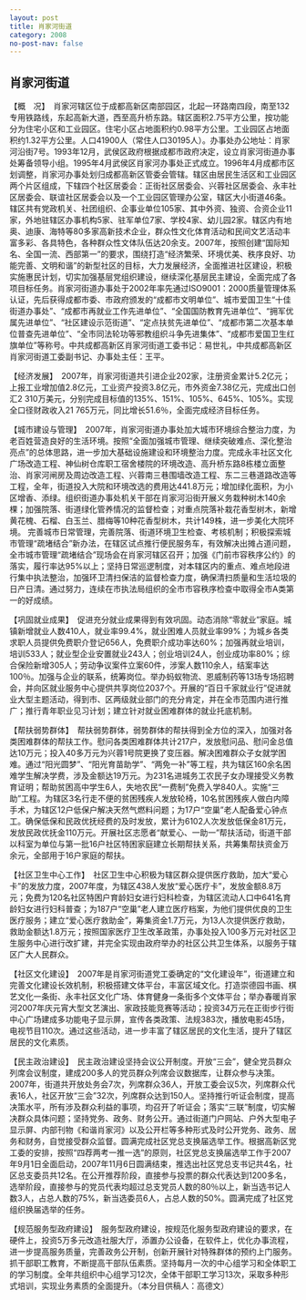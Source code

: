 ```yaml
---
layout: post
title: 肖家河街道
category: 2008
no-post-nav: false
---
```


##  肖家河街道

【概　况】　肖家河辖区位于成都高新区南部园区，北起一环路南四段，南至132专用铁路线，东起高新大道，西至高升桥东路。辖区面积2.75平方公里，按功能分为住宅小区和工业园区。住宅小区占地面积约0.98平方公里。工业园区占地面积约1.32平方公里。人口41900人（常住人口30195人）。办事处办公地址：肖家河沿街7号。1993年12月，武侯区政府根据成都市政府决定，设立肖家河街道办事处筹备领导小组。1995年4月武侯区肖家河办事处正式成立。1996年4月成都市区划调整，肖家河办事处划归成都高新区管委会管辖。辖区由居民生活区和工业园区两个片区组成，下辖四个社区居委会：正街社区居委会、兴蓉社区居委会、永丰社区居委会、联谊社区居委会以及一个工业园区管理办公室，辖区大小街道46条。辖区共有党政机关、社团组织、企事业单位105家、其中外资、独资、合资企业11家，外地驻辖区办事机构5家、驻军单位7家、学校4家、幼儿园2家。辖区内有地奥、迪康、海特等80多家高新技术企业，群众性文化体育活动和民间文艺活动丰富多彩、各具特色，各种群众性文体队伍达20余支。2007年，按照创建“国际知名、全国一流、西部第一”的要求，围绕打造“经济繁荣、环境优美、秩序良好、功能完善、文明和谐”的新型社区的目标，大力发展经济，全面推进社区建设，积极实施惠民计划，切实加强基层党组织建设，继续深化基层民主建设，全面完成了各项目标任务。肖家河街道办事处于2002年率先通过ISO9001：2000质量管理体系认证，先后获得成都市委、市政府颁发的“成都市文明单位”、城市爱国卫生“十佳街道办事处”、“成都市再就业工作先进单位”、“全国国防教育先进单位”、“拥军优属先进单位”、“社区建设示范街道”、“定点扶贫先进单位”、“成都市第二次基本单位普查先进单位”、“全市同法轮功等邪教组织斗争先进集体”、“成都市爱国卫生红旗单位”等称号。中共成都高新区肖家河街道工委书记：易世礼，中共成都高新区肖家河街道工委副书记、办事处主任：王平。
 
【经济发展】　2007年，肖家河街道共引进企业202家，注册资金累计5.2亿元；上报工业增加值2.8亿元，工业资产投资3.8亿元，市外资金7.38亿元，完成出口创汇2 310万美元，分别完成目标值的135%、151%、105%、645%、105%。实现全口径财政收入21 765万元，同比增长51.6％，全面完成经济目标任务。
 
【城市建设与管理】　2007年，肖家河街道办事处加大城市环境综合整治力度，为老百姓营造良好的生活环境。按照“全面加强城市管理、继续突破难点、深化整治亮点”的总体思路，进一步加大基础设施建设和环境整治力度。完成永丰社区文化广场改造工程、神仙树仓库职工宿舍楼院的环境改造、高升桥东路8栋楼立面整治、肖家河闸房及周边改造工程、兴蓉南三巷围墙改造工程、东二三巷道路改造等工程，全年，街道投入大院和环境改选的费用达441.8万元；增加绿化面积，为小区增香、添绿。组织街道办事处机关干部在肖家河沿街开展义务栽种树木140余棵；加强院落、街道绿化管养情况的监督检查；对重点院落补栽花香型树木，新增黄花槐、石榴、白玉兰、腊梅等10种花香型树木，共计149株，进一步美化大院环境。
完善城市日常管理，完善院落、街道环境卫生检查、考核机制；积极探索城市管理“疏堵结合”新办法，在辖区试点推行便民服务车，有效解决出摊占道问题，全市城市管理“疏堵结合”现场会在肖家河辖区召开；加强《门前市容秩序公约》的落实，履行率达95%以上；坚持日常巡逻制度，对本辖区内的重点、难点地段进行集中执法整治，加强环卫清扫保洁的监督检查力度，确保清扫质量和生活垃圾的日产日清。通过努力，连续在市执法局组织的全市市容秩序检查中取得全市A类第一的好成绩。
 
【巩固就业成果】　促进充分就业成果得到有效巩固。动态消除“零就业”家庭。城镇新增就业人数410人，就业率99.4%，就业困难人员就业率99%；为城乡各类求职人员提供免费职介登记656人，免费职介成功率达60%；加强再就业培训，培训533人；就业型企业安置就业243人；创业培训24人，创业成功率80%；综合保险新增305人；劳动争议案件立案60件，涉案人数110余人，结案率达100％。加强与企业的联系，统筹岗位。举办蚂蚁物流、恩威制药等13场专场招聘会，并向区就业服务中心提供共享岗位2037个。开展的“百日千家就业行”促进就业大型主题活动，得到市、区两级就业部门的充分肯定，并在全市范围内进行推广；推行青年职业见习计划；建立针对就业困难群体的就业托底机制。
 
【帮扶弱势群体】　帮扶弱势群体，弱势群体的帮扶得到全方位的深入，加强对各类困难群体的帮扶工作。慰问各类困难群体共计217户，发放慰问品、慰问金总值达10万元；投入40多万元为兴蓉1号院更换了变压器。解决困难群众子女就学困难。通过“阳光圆梦”、“阳光育苗助学”、“两免一补”等工程，共为辖区160余名困难学生解决学费，涉及金额达19万元。为231名进城务工农民子女办理接受义务教育证明；帮助贫困高中学生6人，失地农民“一费制”免费入学840人。实施“三助”工程。为辖区3名行走不便的贫困残疾人发放轮椅，10名贫困残疾人做白内障手术，为辖区12户低保户解决天然气燃料问题；为17户“空巢”老人配备爱心钟点工。确保低保和民政优抚经费的及时发放，累计为6102人次发放低保金81万元，发放民政优抚金110万元。开展社区志愿者“献爱心、一助一”帮扶活动，街道干部以科室为单位与第一批16户社区特困家庭建立长期帮扶关系，共筹集帮扶资金万余元，全部用于16户家庭的帮扶。
 
【社区卫生中心工作】　社区卫生中心积极为辖区群众提供医疗救助，加大“爱心卡”的发放力度，2007年度，为辖区438人发放“爱心医疗卡”，发放金额8.8万元；免费为120名社区特困户育龄妇女进行妇科检查，为辖区流动人口中641名育龄妇女进行妇科普查；为187户“空巢”老人建立医疗档案，为他们提供优良的卫生医疗服务；建立“爱心医疗救助金”，筹集资金1.7万元，为13人次提供医疗救助，救助金额达1.8万元；按照国家医疗卫生改革政策，办事处投入100多万元对社区卫生服务中心进行改扩建，并完全实现由政府举办的社区公共卫生体系，以服务于辖区广大人民群众。
 
【社区文化建设】　2007年是肖家河街道党工委确定的“文化建设年”，街道建立和完善文化建设长效机制，积极搭建文体平台，丰富区域文化。打造崇德园书画、棋艺文化一条街、永丰社区文化广场、体育健身一条街多个文体平台；举办春暖肖家河2007年庆元宵大型文艺演出、家政技能竞赛等活动；投资34万元在正街步行街中心广场建成多功能电子显示屏，宣传各类政策、法规383次，播放电影45场，电视节目110次。通过这些活动，进一步丰富了辖区居民的文化生活，提升了辖区居民的文化素质。
 
【民主政治建设】　民主政治建设坚持会议公开制度。开放“三会”，健全党员群众列席会议制度，建成200多人的党员群众列席会议数据库，让群众参与决策。2007年，街道共开放处务会7次，列席群众36人，开放工委会议5次，列席群众代表16人，社区开放“三会”32次，列席群众达到150人。坚持推行听证会制度，提高决策水平，所有涉及群众利益的事项，均召开了听证会；落实“三联”制度，切实解决群众具体问题；坚持党务、政务、财务公开。通过街道门户网站、户外大型电子显示屏、内部刊物《和谐肖家河》以及公开栏等多种形式及时公开党务、政务、居务和财务，自觉接受群众监督。圆满完成社区党总支换届选举工作。根据高新区党工委的安排，按照“四荐两考一推一选”的原则，社区党总支换届选举工作于2007年9月1日全面启动，2007年11月6日圆满结束，推选出社区党总支书记共4名，社区总支委员共12名。在公开推荐阶段，直接参与投票的群众代表达到1200多名，选举阶段，直接参与的党员代表均超过总支党员人数的80％以上，新当选书记人数3人，占总人数的75%，新当选委员6人，占总人数的50%。圆满完成了社区党组织换届选举的任务。
 
【规范服务型政府建设】　服务型政府建设，按规范化服务型政府建设的要求，在硬件上，投资5万多元改造社服大厅，添置办公设备，在软件上，优化办事流程，进一步提高服务质量，完善政务公开制，创新开展针对特殊群体的预约上门服务。抓干部职工教育，不断提高干部队伍素质。坚持每月一次的中心组学习和全体职工的学习制度。全年共组织中心组学习12次，全体干部职工学习13次，采取多种形式培训，实现业务素质的全面提升。（本分目供稿人：高德文）
 